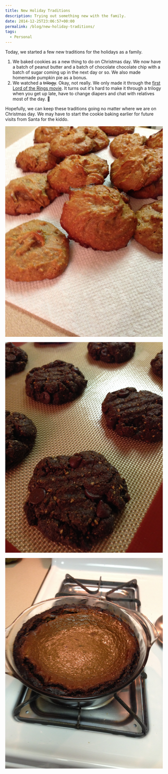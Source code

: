 ```yaml
---
title: New Holiday Traditions
description: Trying out something new with the family.
date: 2014-12-25T23:06:57+00:00
permalink: /blog/new-holiday-traditions/
tags:
  - Personal
---
```


Today, we started a few new traditions for the holidays as a family.

1. We baked cookies as a new thing to do on Christmas day. We now have a batch of peanut butter and a batch of chocolate chocolate chip with a batch of sugar coming up in the next day or so. We also made homemade pumpkin pie as a bonus.
2. We watched a <del>trilogy</del>. Okay, not really. We only made it through the [first Lord of the Rings movie](http://en.wikipedia.org/wiki/The_Lord_of_the_Rings:_The_Fellowship_of_the_Ring). It turns out it's hard to make it through a trilogy when you get up late, have to change diapers and chat with relatives most of the day. 🙂

Hopefully, we can keep these traditions going no matter where we are on Christmas day. We may have to start the cookie baking earlier for future visits from Santa for the kiddo.

![Peanut butter cookies on a plate.](./holidays2014-1.jpg)

![Chocolate chocolate chip cookies on a baking sheet.](./holidays2014-2.jpg)

![Pumpkin pie in a pie dish.](./holidays2014-3.jpg)
